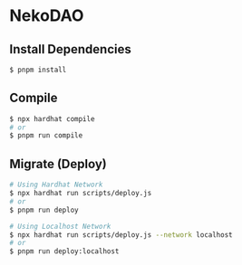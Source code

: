 # NekoDAO

## Install Dependencies
```bash
$ pnpm install
```

## Compile
```bash
$ npx hardhat compile
# or
$ pnpm run compile
```

## Migrate (Deploy)
```bash
# Using Hardhat Network
$ npx hardhat run scripts/deploy.js
# or
$ pnpm run deploy

# Using Localhost Network
$ npx hardhat run scripts/deploy.js --network localhost
# or
$ pnpm run deploy:localhost
```
